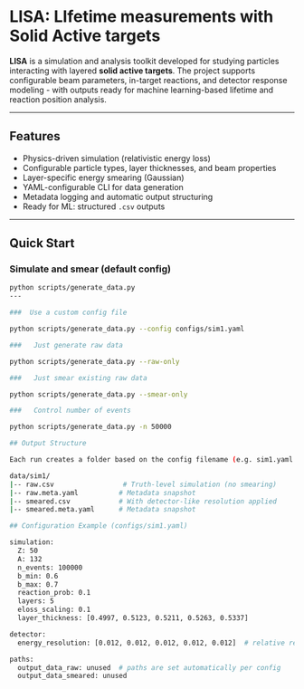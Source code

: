 # LISA: LIfetime measurements with Solid Active targets

**LISA** is a simulation and analysis toolkit developed for studying particles interacting with layered **solid active targets**. The project supports configurable beam parameters, in-target reactions, and detector response modeling - with outputs ready for machine learning-based lifetime and reaction position analysis.

---

##  Features

- Physics-driven simulation (relativistic energy loss)
- Configurable particle types, layer thicknesses, and beam properties
- Layer-specific energy smearing (Gaussian)
- YAML-configurable CLI for data generation
- Metadata logging and automatic output structuring
- Ready for ML: structured `.csv` outputs

---

## Quick Start

###  Simulate and smear (default config)

```bash
python scripts/generate_data.py
---

###  Use a custom config file

python scripts/generate_data.py --config configs/sim1.yaml

###   Just generate raw data

python scripts/generate_data.py --raw-only

###   Just smear existing raw data

python scripts/generate_data.py --smear-only

###   Control number of events

python scripts/generate_data.py -n 50000

## Output Structure

Each run creates a folder based on the config filename (e.g. sim1.yaml -> data/sim1/):

data/sim1/
|-- raw.csv                 # Truth-level simulation (no smearing)
|-- raw.meta.yaml          # Metadata snapshot
|-- smeared.csv            # With detector-like resolution applied
|-- smeared.meta.yaml      # Metadata snapshot

## Configuration Example (configs/sim1.yaml)

simulation:
  Z: 50
  A: 132
  n_events: 100000
  b_min: 0.6
  b_max: 0.7
  reaction_prob: 0.1
  layers: 5
  eloss_scaling: 0.1
  layer_thickness: [0.4997, 0.5123, 0.5211, 0.5263, 0.5337]

detector:
  energy_resolution: [0.012, 0.012, 0.012, 0.012, 0.012]  # relative resolution, sigma

paths:
  output_data_raw: unused  # paths are set automatically per config
  output_data_smeared: unused
